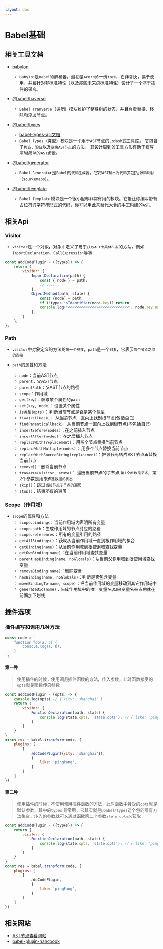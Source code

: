 ```yaml
---
layout: doc
---
```


# Babel基础

## 相关工具文档

- [babylon](https://www.npmjs.com/package/babylon)
    - `Babylon`是`Babel`的解析器。最初是`Acorn`的一份`fork`，它非常快，易于使用，并且针对非标准特性（以及那些未来的标准特性）设计了一个基于插件的架构。

- [@babel/traverse](https://www.npmjs.com/package/@babel/traverse)
    - `Babel Tranverse`（遍历）模块维护了整棵树的状态，并且负责替换、移除和添加节点。
- [@babel/types](https://www.npmjs.com/package/@babel/types)
    - [babel-types-api文档](https://babeljs.io/docs/en/babel-types.html#api)
    - `Babel Types`（类型）模块是一个用于`AST`节点的`Lodash`式工具库。 它包含了`构造`、`验证`以及`变换AST节点`的方法。
      其设计周到的工具方法有助于编写清晰简单的`AST`逻辑。

- [@babel/generator](https://www.npmjs.com/package/@babel/generator)
    - `Babel Generator`是`Babel`的`代码生成器`。它将`AST输出为代码`并包括`源码映射（sourcemaps）`。

- [@babel/template](https://www.npmjs.com/package/@babel/template)
    - `Babel Template`
      模块是一个很小但却非常有用的模块。它能让你编写带有占位符的字符串形式的代码，你可以用此来替代大量的手工构建的`AST`。

## 相关Api

### Visitor

- `visitor`是一个对象，对象中定义了用于`获取AST中具体节点`的方法，例如`ImportDeclaration`、`CallExpression`等等

```javascript
const addCodePlugin = ({types}) => {
    return {
        visitor: {
            ImportDeclaration(path) {
                const { node } = path;
                // ......
            },
            ObjectMethod(path, state) {
                const {node} = path;
                if (!types.isIdentifier(node.key)) return;
                console.log("<<<<<<<<<<<<<<<<<<<<<<<<<<<<", node.key.name, state.opts, ">>>>>>>>>>>>>>>>");
            },
        }
    };
};
```

### Path

- `visitor`中对象定义的方法的`第一个参数`，`path`是一个`对象`，它表示`两个节点之间的连接`

- `path`的属性和方法
    - `node`：当前AST节点
    - `parent`：父AST节点
    - `parentPath`：父AST节点的路径
    - `scope`：作用域
    - `get(key)`：获取某个属性的`path`
    - `set(key, node)`：设置某个属性
    - `is类型(opts)`： 判断当前节点是否是某个类型
    - `find(callback)`： 从当前节点一直向上找到根节点(包括自己)
    - `findParent(callback)`：从当前节点一直向上找到根节点(不包括自己)
    - `insertBefore(nodes)`：在之前插入节点
    - `insertAfter(nodes)`：在之后插入节点
    - `replaceWith(replacement)`：用某个节点替换当前节点
    - `replaceWithMultiple(nodes)`： 用多个节点替换当前节点
    - `replaceWithSourceString(replacement)`：把源代码转成AST节点再替换当前节点
    - `remove()`：删除当前节点
    - `traverse(visitor, state)`： 遍历当前节点的子节点,`第1个参数是节点`，第2个参数是用来`传递数据的状态`
    - `skip()`：跳过`当前节点子节点的遍历`
    - `stop()`：结束所有的遍历

### Scope（作用域）

- `scope`的属性和方法
    - `scope.bindings`：当前作用域内声明所有变量
    - `scope.path`：生成作用域的节点对应的路径
    - `scope.references`：所有的变量引用的路径
    - `getAllBindings()`：获取从当前作用域一直到根作用域的集合
    - `getBinding(name)`：从当前作用域到根使用域查找变量
    - `getOwnBinding(name)`：在当前作用域查找变量
    - `parentHasBinding(name, noGlobals)`：从当前父作用域到根使用域查找变量
    - `removeBinding(name)`：删除变量
    - `hasBinding(name, noGlobals)`：判断是否包含变量
    - `moveBindingTo(name, scope)`：把当前作用域的变量移动到其它作用域中
    - `generateUid(name)`：生成作用域中的唯一变量名,如果变量名被占用就在前面加下划线

## 插件选项

### 插件编写和调用几种方法

```js
const code = `
    function foo(a, b) {
	    console.log(a, b);
    }
`;
```

#### 第一种

> 使用插件的时候，使用调用插件函数的方法，传入参数，此时函数接受的`opts`就是函数传的参数

```js
const addCodePlugin = (opts) => {
    console.log(opts) // { city: 'shanghai' }
    return {
        visitor: {
            FunctionDeclaration(path, state) {
                console.log(state.opts, 'state.opts'); // { like: 'pingPang' }
            }
        }
    }
}
const res = babel.transform(code, {
    plugins: [
        [
            addCodePlugin({city: 'shanghai'}),
            {
                like: 'pingPang',
            }
        ]
    ]
})
```

#### 第二种

> 使用插件的时候，不使用调用插件函数的方法，此时函数中接受的`opts`就是默认参数，其中的`types`
> 最常用，它其实就是`@babel/types`这个包的所有方法集合，传入的参数就可以通过函数第二个参数`state.opts`来获取

```js
const addCodePlugin = ({types}) => {
    return {
        visitor: {
            FunctionDeclaration(path, state) {
                console.log(state.opts, 'state.opts'); // { like: 'pingPang' }
            }
        }
    }
}
const res = babel.transform(code, {
    plugins: [
        [
            addCodePlugin,
            {
                like: 'pingPang',
            }
        ]
    ]
})
```

## 相关网站

- [AST节点查看网站](https://astexplorer.net/)
- [babel-plugin-handbook](https://github.com/brigand/babel-plugin-handbook)
